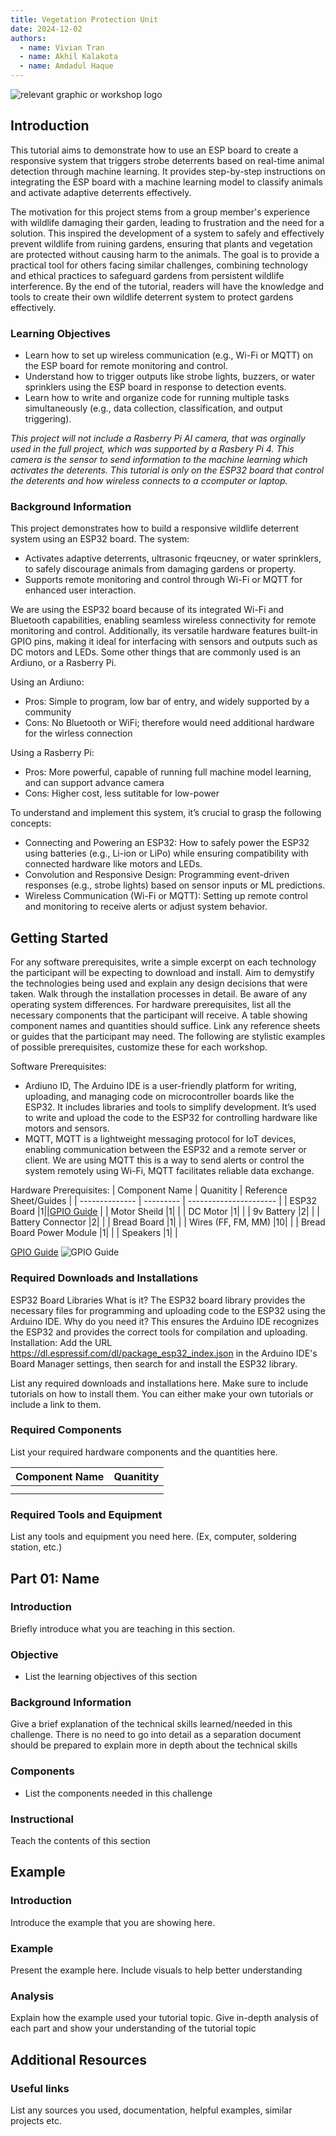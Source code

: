 ```yaml
---
title: Vegetation Protection Unit
date: 2024-12-02
authors:
  - name: Vivian Tran
  - name: Akhil Kalakota
  - name: Amdadul Haque
---
```


![relevant graphic or workshop logo](https://upload.wikimedia.org/wikipedia/commons/thumb/f/f7/Squirrel%2C_Manyara_National_Park%2C_Tanzania_%282010%29.jpg/330px-Squirrel%2C_Manyara_National_Park%2C_Tanzania_%282010%29.jpg)

## Introduction
This tutorial aims to demonstrate how to use an ESP board to create a responsive system that triggers strobe deterrents based on real-time animal detection through machine learning. It provides step-by-step instructions on integrating the ESP board with a machine learning model to classify animals and activate adaptive deterrents effectively. 

The motivation for this project stems from a group member's experience with wildlife damaging their garden, leading to frustration and the need for a solution. This inspired the development of a system to safely and effectively prevent wildlife from ruining gardens, ensuring that plants and vegetation are protected without causing harm to the animals. The goal is to provide a practical tool for others facing similar challenges, combining technology and ethical practices to safeguard gardens from persistent wildlife interference. By the end of the tutorial, readers will have the knowledge and tools to create their own wildlife deterrent system to protect gardens effectively.


### Learning Objectives

- Learn how to set up wireless communication (e.g., Wi-Fi or MQTT) on the ESP board for remote monitoring and control.
- Understand how to trigger outputs like strobe lights, buzzers, or water sprinklers using the ESP board in response to detection events.
- Learn how to write and organize code for running multiple tasks simultaneously (e.g., data collection, classification, and output triggering).

*This project will not include a Rasberry Pi AI camera, that was orginally used in the full project, which was supported by a Rasbery Pi 4. This camera is the sensor to send information to the machine learning which activates the deterents. This tutorial is only on the ESP32 board that control the deterents and how wireless connects to a ccomputer or laptop.*

### Background Information

This project demonstrates how to build a responsive wildlife deterrent system using an ESP32 board. The system:
 - Activates adaptive deterrents, ultrasonic frqeucney, or water sprinklers, to safely discourage animals from damaging gardens or property.
 - Supports remote monitoring and control through Wi-Fi or MQTT for enhanced user interaction.

We are using the ESP32 board because of its integrated Wi-Fi and Bluetooth capabilities, enabling seamless wireless connectivity for remote monitoring and control. Additionally, its versatile hardware features built-in GPIO pins, making it ideal for interfacing with sensors and outputs such as DC motors and LEDs. 
Some other things that are commonly used is an Ardiuno, or a Rasberry Pi. 

Using an Ardiuno:
 - Pros: Simple to program, low bar of entry, and widely supported by a community
 - Cons: No Bluetooth or WiFi; therefore would need additional hardware for the wirless connection
   
Using a Rasberry Pi:
 - Pros: More powerful, capable of running full machine model learning, and can support advance camera
 - Cons: Higher cost, less sutitable for low-power

To understand and implement this system, it’s crucial to grasp the following concepts:
 - Connecting and Powering an ESP32: How to safely power the ESP32 using batteries (e.g., Li-ion or LiPo) while ensuring compatibility with connected hardware like motors and LEDs.
 - Convolution and Responsive Design: Programming event-driven responses (e.g., strobe lights) based on sensor inputs or ML predictions.
 - Wireless Communication (Wi-Fi or MQTT): Setting up remote control and monitoring to receive alerts or adjust system behavior.

## Getting Started

For any software prerequisites, write a simple excerpt on each
technology the participant will be expecting to download and install.
Aim to demystify the technologies being used and explain any design
decisions that were taken. Walk through the installation processes
in detail. Be aware of any operating system differences.
For hardware prerequisites, list all the necessary components that
the participant will receive. A table showing component names and
quantities should suffice. Link any reference sheets or guides that
the participant may need.
The following are stylistic examples of possible prerequisites,
customize these for each workshop.

Software Prerequisites:
- Ardiuno ID, The Arduino IDE is a user-friendly platform for writing, uploading, and managing code on microcontroller boards like the ESP32. It includes libraries and tools to simplify development. It’s used to write and upload the code to the ESP32 for controlling hardware like motors and sensors.
- MQTT, MQTT is a lightweight messaging protocol for IoT devices, enabling communication between the ESP32 and a remote server or client. We are using MQTT this is a way to send alerts or control the system remotely using Wi-Fi, MQTT facilitates reliable data exchange.

Hardware Prerequisites:
| Component Name | Quanitity | Reference Sheet/Guides | 
| -------------- | --------- | ---------------------- |
|  ESP32 Board |1||[GPIO Guide](https://www.electronicwings.com/storage/PlatformSection/TopicContent/424/icon/ESP32%20GPIO%20Banner%20Image.jpg) |
|  Motor Sheild |1| |
|  DC Motor |1| |
|  9v Battery  |2| |
|  Battery Connector  |2| |
|  Bread Board  |1| |
|  Wires (FF, FM, MM)  |10| |
|  Bread Board Power Module  |1| |
|  Speakers  |1| |

[GPIO Guide](https://www.electronicwings.com/storage/PlatformSection/TopicContent/424/icon/ESP32%20GPIO%20Banner%20Image.jpg)
![GPIO Guide](https://www.electronicwings.com/storage/PlatformSection/TopicContent/424/icon/ESP32%20GPIO%20Banner%20Image.jpg)
### Required Downloads and Installations
ESP32 Board Libraries
What is it?
The ESP32 board library provides the necessary files for programming and uploading code to the ESP32 using the Arduino IDE.
Why do you need it?
This ensures the Arduino IDE recognizes the ESP32 and provides the correct tools for compilation and uploading.
Installation: Add the URL https://dl.espressif.com/dl/package_esp32_index.json in the Arduino IDE's Board Manager settings, then search for and install the ESP32 library.

List any required downloads and installations here.
Make sure to include tutorials on how to install them.
You can either make your own tutorials or include a link to them.

### Required Components

List your required hardware components and the quantities here.

| Component Name | Quanitity |
| -------------- | --------- |
|                |           |
|                |           |

### Required Tools and Equipment

List any tools and equipment you need here.
(Ex, computer, soldering station, etc.)

## Part 01: Name

### Introduction

Briefly introduce what  you are teaching in this section.

### Objective

- List the learning objectives of this section

### Background Information

Give a brief explanation of the technical skills learned/needed
in this challenge. There is no need to go into detail as a
separation document should be prepared to explain more in depth
about the technical skills

### Components

- List the components needed in this challenge

### Instructional

Teach the contents of this section

## Example

### Introduction

Introduce the example that you are showing here.

### Example

Present the example here. Include visuals to help better understanding

### Analysis

Explain how the example used your tutorial topic. Give in-depth analysis of each part and show your understanding of the tutorial topic

## Additional Resources

### Useful links

List any sources you used, documentation, helpful examples, similar projects etc.
